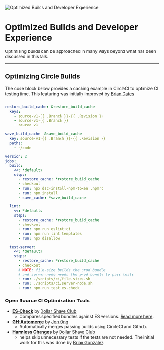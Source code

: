 ![Optimized Builds and Developer Experience](https://jeffry.in/assets/developer-ci-benefits/15-optimizations.svg?1)

# Optimized Builds and Developer Experience

Optimizing builds can be approached in many ways beyond what has been discussed in this talk.

----

## Optimizing Circle Builds

The code block below provides a caching example in CircleCI to optimize CI testing time. This featuring was initially improved by [Brian Gates](https://github.com/brian-gates)

```yml

restore_build_cache: &restore_build_cache
  keys:
    - source-v1-{{ .Branch }}-{{ .Revision }}
    - source-v1-{{ .Branch }}
    - source-v1-

save_build_cache: &save_build_cache
  key: source-v1-{{ .Branch }}-{{ .Revision }}
  paths:
    - ~/code

version: 2
jobs:
  build:
    <<: *defaults
    steps:
      - restore_cache: *restore_build_cache
      - checkout
      - run: npx dsc-install-npm-token .npmrc
      - run: npm install
      - save_cache: *save_build_cache

  lint:
    <<: *defaults
    steps:
      - restore_cache: *restore_build_cache
      - checkout
      - run: npm run eslint:ci
      - run: npm run lint:templates
      - run: npx disallow

  test-server:
    <<: *defaults
    steps:
      - restore_cache: *restore_build_cache
      - checkout
      # NOTE: file-size builds the prod bundle
      # and server-node needs the prod bundle to pass tests
      - run: ./scripts/ci/file-sizes.sh
      - run: ./scripts/ci/server-node.sh
      - run: npm run test:es-check

```

### Open Source CI Optimization Tools

- **[ES-Check](https://github.com/dollarshaveclub/es-check)** by [Dollar Shave Club](https://github.com/dollarshaveclub/)
  - Compares specified bundles against ES versions. [Read more here](https://engineering.dollarshaveclub.com/futuristic-javascript-and-how-to-ensure-it-doesnt-crash-browsers-today-350df0473527#7f5e).
- **[GH-Automerge](https://github.com/jonathanong/gh-automerge)** by [Jon Ong](https://github.com/jonathanong)
  - Automatically merges passing builds using CircleCI and Github.
- **[Harmless Changes](https://github.com/dollarshaveclub/harmless-changes)** by [Dollar Shave Club](https://github.com/dollarshaveclub/)
  - helps skip unnecessary tests if the tests are not needed. The initial work for this was done by [Brian Gonzalez](https://github.com/briangonzalez).
